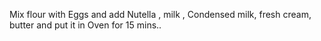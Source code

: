 Mix flour with Eggs and add Nutella , milk , Condensed milk, fresh cream, butter and put it in Oven for 15 mins..